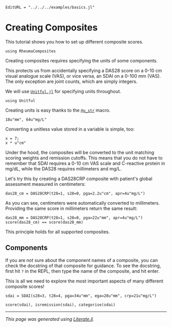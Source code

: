 ```@meta
EditURL = "../../../examples/basics.jl"
```

# Creating Composites

This tutorial shows you how to set up different composite scores.

````@example basics
using RheumaComposites
````

Creating composites requires specifying the units of some components.

This protects us from accidentally specifying a DAS28 score on a 0-10 cm visual analogue scale (VAS), or vice versa, an SDAI on a 0-100 mm (VAS).
The only exception are joint counts, which are simply integers.

We will use [`Unitful.jl`](https://painterqubits.github.io/Unitful.jl/stable/) for specifying units throughout.

````@example basics
using Unitful
````

Creating units is easy thanks to the [`@u_str`](https://painterqubits.github.io/Unitful.jl/stable/manipulations/#Unitful.@u_str) macro.

````@example basics
18u"mm", 64u"mg/L"
````

Converting a unitless value stored in a variable is simple, too:

````@example basics
x = 7;
x * u"cm"
````

Under the hood, the composites will be converted to the unit matching scoring weights and remission cutoffs.
This means that you do not have to remember that SDAI requires a 0-10 cm VAS scale and C-reactive protein in mg/dL, while the DAS28 requires millimeters and mg/L.

Let's try this by creating a DAS28CRP composite with patient's global assessment measured in centimeters:

````@example basics
das28_cm = DAS28CRP(t28=1, s28=0, pga=2.2u"cm", apr=4u"mg/L")
````

As you can see, centimeters were automatically converted to millimeters.
Providing the same score in millimeters return the same result:

````@example basics
das28_mm = DAS28CRP(t28=1, s28=0, pga=22u"mm", apr=4u"mg/L")
score(das28_cm) == score(das28_mm)
````

This principle holds for all supported composites.

## Components

If you are not sure about the component names of a composite, you can check the docstring of that composite for guidance.
To see the docstring, first hit `?` in the REPL, then type the name of the composite, and hit enter.

This is all we need to explore the most important aspects of many different composite scores!

````@example basics
sdai = SDAI(s28=3, t28=4, pga=34u"mm", ega=28u"mm", crp=21u"mg/L")
````

````@example basics
score(sdai), isremission(sdai), categorise(sdai)
````

---

*This page was generated using [Literate.jl](https://github.com/fredrikekre/Literate.jl).*

